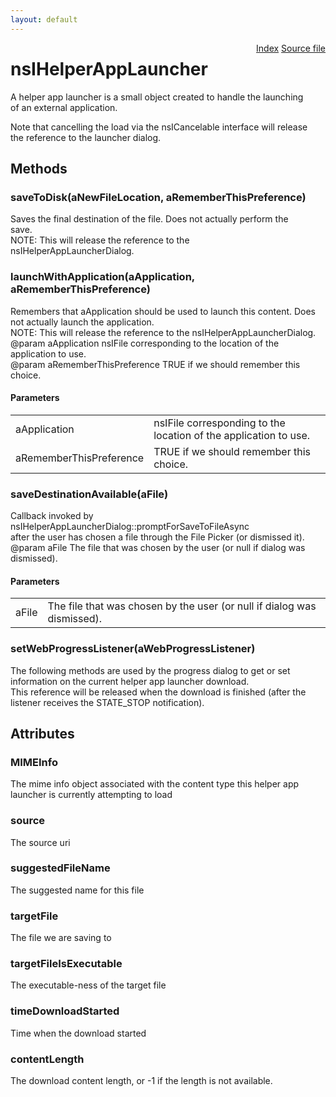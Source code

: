 ```yaml
---
layout: default
---
```

<div class='links' style='float:right'><a href="../index.html">Index</a>
<a href="http://dxr.mozilla.org/mozilla-central/source/uriloader/exthandler/nsIExternalHelperAppService.idl">Source file</a>
</div>

# nsIHelperAppLauncher #
  
A helper app launcher is a small object created to handle the launching  
of an external application.  
  
Note that cancelling the load via the nsICancelable interface will release  
the reference to the launcher dialog.  
  

## Methods ##

### saveToDisk(aNewFileLocation, aRememberThisPreference) ###
  
Saves the final destination of the file. Does not actually perform the  
save.  
NOTE: This will release the reference to the  
nsIHelperAppLauncherDialog.  
  

### launchWithApplication(aApplication, aRememberThisPreference) ###
  
Remembers that aApplication should be used to launch this content. Does  
not actually launch the application.  
NOTE: This will release the reference to the nsIHelperAppLauncherDialog.  
@param aApplication nsIFile corresponding to the location of the application to use.  
@param aRememberThisPreference TRUE if we should remember this choice.  
  

#### Parameters ####

<table>

<tr>
<td>aApplication</td>
<td>nsIFile corresponding to the location of the application to use.  
</td>
</tr>

<tr>
<td>aRememberThisPreference</td>
<td>TRUE if we should remember this choice.  
</td>
</tr>

</table>

### saveDestinationAvailable(aFile) ###
  
Callback invoked by nsIHelperAppLauncherDialog::promptForSaveToFileAsync  
after the user has chosen a file through the File Picker (or dismissed it).  
@param aFile The file that was chosen by the user (or null if dialog was dismissed).  
  

#### Parameters ####

<table>

<tr>
<td>aFile</td>
<td>The file that was chosen by the user (or null if dialog was dismissed).  
</td>
</tr>

</table>

### setWebProgressListener(aWebProgressListener) ###
  
The following methods are used by the progress dialog to get or set  
information on the current helper app launcher download.  
This reference will be released when the download is finished (after the  
listener receives the STATE_STOP notification).  
  

## Attributes ##

### MIMEInfo ###
  
The mime info object associated with the content type this helper app  
launcher is currently attempting to load  
  

### source ###
  
The source uri  
  

### suggestedFileName ###
  
The suggested name for this file  
  

### targetFile ###
  
The file we are saving to  
  

### targetFileIsExecutable ###
  
The executable-ness of the target file  
  

### timeDownloadStarted ###
  
Time when the download started  
  

### contentLength ###
  
The download content length, or -1 if the length is not available.  
  

